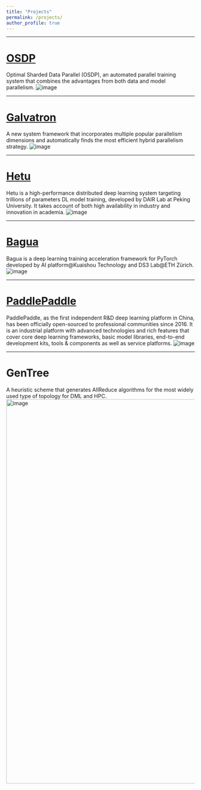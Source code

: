 ```yaml
---
title: "Projects"
permalink: /projects/
author_profile: true
---
```


---
# [OSDP](https://github.com/Youhe-Jiang/IJCAI2023-OptimalShardedDataParallel)
Optimal Sharded Data Parallel (OSDP), an automated parallel training system that combines the advantages from both data and model parallelism.
![image](https://github.com/Youhe-Jiang/youhe-jiang.github.io/assets/85312798/ea25664c-d745-4334-8352-f4ba9149f7ee)

---
# [Galvatron](https://github.com/PKU-DAIR/Hetu/tools/Galvatron)
A new system framework that incorporates multiple popular parallelism dimensions and automatically finds the most efficient hybrid parallelism strategy.
![image](https://github.com/Youhe-Jiang/youhe-jiang.github.io/assets/85312798/4161f789-3e30-414f-8002-26f735a20a74)

---
# [Hetu](https://github.com/PKU-DAIR/Hetu)
Hetu is a high-performance distributed deep learning system targeting trillions of parameters DL model training, developed by DAIR Lab at Peking University. It takes account of both high availability in industry and innovation in academia.
![image](https://github.com/Youhe-Jiang/youhe-jiang.github.io/assets/85312798/77c5f720-99b0-4a4d-9bf5-34b0d07a2785)

---
# [Bagua](https://github.com/BaguaSys/bagua)
Bagua is a deep learning training acceleration framework for PyTorch developed by AI platform@Kuaishou Technology and DS3 Lab@ETH Zürich.
![image](https://github.com/Youhe-Jiang/youhe-jiang.github.io/assets/85312798/c5c76a5e-2b80-47d4-b0a5-5f75bf2e77e2)

---
# [PaddlePaddle](https://github.com/PaddlePaddle/Paddle)
PaddlePaddle, as the first independent R&D deep learning platform in China, has been officially open-sourced to professional communities since 2016. It is an industrial platform with advanced technologies and rich features that cover core deep learning frameworks, basic model libraries, end-to-end development kits, tools & components as well as service platforms.
![image](https://github.com/Youhe-Jiang/youhe-jiang.github.io/assets/85312798/19582377-2d08-4e3d-9fb4-00d9c5c2bc88)

---
# GenTree
A heuristic scheme that generates AllReduce algorithms for the most widely used type of topology for DML and HPC.
<img width="1026" alt="image" src="https://github.com/Youhe-Jiang/youhe-jiang.github.io/assets/85312798/cd669aa1-586e-4103-8448-56e5fc33a551">

